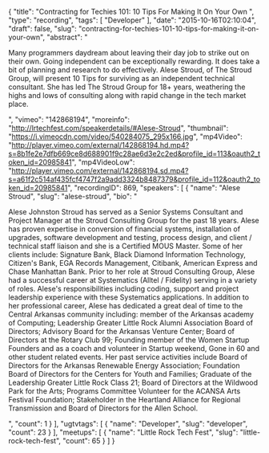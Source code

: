 {
  "title": "Contracting for Techies 101: 10 Tips For Making It On Your Own ",
  "type": "recording",
  "tags": [
    "Developer"
  ],
  "date": "2015-10-16T02:10:04",
  "draft": false,
  "slug": "contracting-for-techies-101-10-tips-for-making-it-on-your-own",
  "abstract": "<p>Many programmers daydream about leaving their day job to strike out on their own. Going independent can be exceptionally rewarding. It does take a bit of planning and research to do effectively. Alese Stroud, of The Stroud Group, will present 10 Tips for surviving as an independent technical consultant. She has led The Stroud Group for 18+ years, weathering the highs and lows of consulting along with rapid change in the tech market place.</p>",
  "vimeo": "142868194",
  "moreinfo": "http://lrtechfest.com/speakerdetails/#Alese-Stroud",
  "thumbnail": "https://i.vimeocdn.com/video/540284075_295x166.jpg",
  "mp4Video": "http://player.vimeo.com/external/142868194.hd.mp4?s=8b1fe2e7dfb669ce8d688901f9c28ae6d3e2c2ed&profile_id=113&oauth2_token_id=20985841",
  "mp4VideoLow": "http://player.vimeo.com/external/142868194.sd.mp4?s=a61f2c514af435fcf4747f2a9add3324b8487379&profile_id=112&oauth2_token_id=20985841",
  "recordingID": 869,
  "speakers": [
    {
      "name": "Alese Stroud",
      "slug": "alese-stroud",
      "bio": "<p>Alese Johnston Stroud has served as a Senior Systems Consultant and Project Manager at the Stroud Consulting Group for the past 18 years. Alese has proven expertise in conversion of financial systems, installation of upgrades, software development and testing, process design, and client / technical staff liaison and she is a Certified MOUS Master. Some of her clients include: Signature Bank, Black Diamond Information Technology, Citizen's Bank, EGA Records Management, Citibank, American Express and Chase Manhattan Bank. Prior to her role at Stroud Consulting Group, Alese had a successful career at Systematics (Alltel / Fidelity) serving in a variety of roles. Alese's responsibilities including coding, support and project leadership experience with these Systematics applications. In addition to her professional career, Alese has dedicated a great deal of time to the Central Arkansas community including: member of the Arkansas academy of Computing; Leadership Greater Little Rock Alumni Association Board of Directors; Advisory Board for the Arkansas Venture Center; Board of Directors at the Rotary Club 99; Founding member of the Women Startup Founders and as a coach and volunteer in Startup weekend, Gone in 60 and other student related events. Her past service activities include Board of Directors for the Arkansas Renewable Energy Association; Foundation Board of Directors for the Centers for Youth and Families; Graduate of the Leadership Greater Little Rock Class 21; Board of Directors at the Wildwood Park for the Arts; Programs Committee Volunteer for the ACANSA Arts Festival Foundation; Stakeholder in the Heartland Alliance for Regional Transmission and Board of Directors for the Allen School.</p>",
      "count": 1
    }
  ],
  "ugtvtags": [
    {
      "name": "Developer",
      "slug": "developer",
      "count": 23
    }
  ],
  "meetups": [
    {
      "name": "Little Rock Tech Fest",
      "slug": "little-rock-tech-fest",
      "count": 65
    }
  ]
}